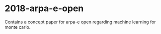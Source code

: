 # 2018-arpa-e-open
Contains a concept paper for arpa-e open regarding machine learning for monte carlo.
